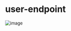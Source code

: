 # user-endpoint

![image](https://github.com/DaviCastelo/user-endpoint/assets/99841737/7101246d-1a08-4eb1-90e2-f54c48d1a67a)
